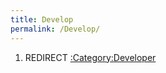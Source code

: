 ```yaml
---
title: Develop
permalink: /Develop/
---
```


1.  REDIRECT [:Category:Developer](/:Category:Developer "wikilink")
